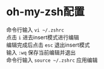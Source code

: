 # oh-my-zsh配置

命令行输入 `vi ~/.zshrc`   
点击 `i` 进去insert模式进行编辑   
编辑完成后点击 `esc` 退出insert模式   
输入 `:wq` 保存当前编辑并退出   
命令行输入 `source ~/.zshrc` 应用编辑